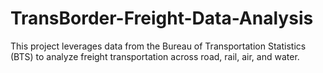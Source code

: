 # TransBorder-Freight-Data-Analysis
This project leverages data from the Bureau of Transportation Statistics (BTS) to analyze freight transportation across road, rail, air, and water.
